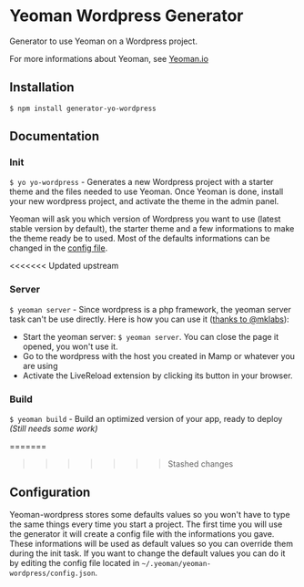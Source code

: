 # Yeoman Wordpress Generator

  Generator to use Yeoman on a Wordpress project.

  For more informations about Yeoman, see [Yeoman.io](http://yeoman.io/)

## Installation

  `$ npm install generator-yo-wordpress`

## Documentation

### Init

  `$ yo yo-wordpress` - Generates a new Wordpress project with a starter theme and the files needed to use Yeoman. Once Yeoman is done, install your new wordpress project, and activate the theme in the admin panel.

  Yeoman will ask you which version of Wordpress you want to use (latest stable version by default), the starter theme and a few informations to make the theme ready be to used. Most of the defaults informations can be changed in the [config file](#configuration).

<<<<<<< Updated upstream
### Server

  `$ yeoman server` - Since wordpress is a php framework, the yeoman server task can't be use directly. Here is how you can use it ([thanks to @mklabs](https://github.com/yeoman/yeoman/issues/250#issuecomment-8024212)):

* Start the yeoman server: `$ yeoman server`. You can close the page it opened, you won't use it.
* Go to the wordpress with the host you created in Mamp or whatever you are using
* Activate the LiveReload extension by clicking its button in your browser.

### Build

  `$ yeoman build` - Build an optimized version of your app, ready to deploy *(Still needs some work)*

=======
>>>>>>> Stashed changes
## Configuration

  Yeoman-wordpress stores some defaults values so you won't have to type the same things every time you start a project. The first time you will use the generator it will create a config file with the informations you gave. These informations will be used as default values so you can override them during the init task. If you want to change the default values you can do it by editing the config file located in `~/.yeoman/yeoman-wordpress/config.json`.
